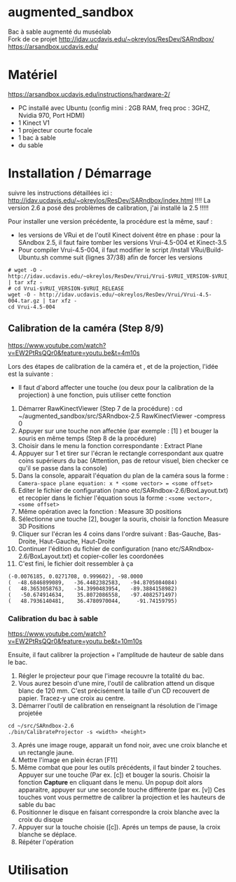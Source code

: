 augmented_sandbox
=================

Bac à sable augmenté du muséolab  
Fork de ce projet
http://idav.ucdavis.edu/~okreylos/ResDev/SARndbox/ 
https://arsandbox.ucdavis.edu/

# Matériel

https://arsandbox.ucdavis.edu/instructions/hardware-2/

- PC installé avec Ubuntu (config mini : 2GB RAM, freq proc : 3GHZ, Nvidia 970, Port HDMI)
- 1 Kinect V1
- 1 projecteur courte focale
- 1 bac à sable
- du sable

# Installation / Démarrage
suivre les instructions détaillées ici : http://idav.ucdavis.edu/~okreylos/ResDev/SARndbox/index.html
!!!! La version 2.6 a posé des problèmes de calibration, j'ai installé la 2.5 !!!!!

Pour installer une version précédente, la procédure est la même, sauf :
- les versions de VRui et de l'outil Kinect doivent être en phase : pour la SAndbox 2.5, il faut faire tomber les versions Vrui-4.5-004 et Kinect-3.5
- Pour compiler Vrui-4.5-004, il faut modifier le script /Install VRui/Build-Ubuntu.sh comme suit (lignes 37/38) afin de forcer les versions
```
# wget -O - http://idav.ucdavis.edu/~okreylos/ResDev/Vrui/Vrui-$VRUI_VERSION-$VRUI_RELEASE.tar.gz | tar xfz -
# cd Vrui-$VRUI_VERSION-$VRUI_RELEASE
wget -O - http://idav.ucdavis.edu/~okreylos/ResDev/Vrui/Vrui-4.5-004.tar.gz | tar xfz -
cd Vrui-4.5-004
```

## Calibration de la caméra (Step 8/9)
https://www.youtube.com/watch?v=EW2PtRsQQr0&feature=youtu.be&t=4m10s

Lors des étapes de calibration de la caméra  et , et de la projection, l'idée est la suivante :
- Il faut d'abord affecter une touche (ou deux pour la calibration de la projection) à une fonction, puis utiliser cette fonction

1. Démarrer RawKinectViewer (Step 7 de la procédure) : 
cd ~/augmented_sandbox/src/SARndbox-2.5
RawKinectViewer -compress 0
2. Appuyer sur une touche non affectée (par exemple : [1] ) et bouger la souris en même temps (Step 8 de la procédure)
3. Choisir dans le menu la fonction correspondante : Extract Plane
4. Appuyer sur 1 et tirer sur l'écran le rectangle correspondant aux quatre coins supérieurs du bac (Attention, pas de retour visuel, bien checker ce qu'il se passe dans la console)
5. Dans la console, apparait l'équation du plan de la caméra sous la forme : 
```Camera-space plane equation: x * <some vector> = <some offset>```
6. Editer le fichier de configuration (nano etc/SARndbox-2.6/BoxLayout.txt) et recopier dans le fichier l'équation sous la forme : 
```<some vector>, <some offset>```
7. Même opération avec la fonction : Measure 3D positions
8. Sélectionne une touche [2], bouger la souris, choisir la fonction Measure 3D Positions
9. Cliquer sur l'écran les 4 coins dans l'ordre suivant : Bas-Gauche, Bas-Droite, Haut-Gauche, Haut-Droite
10. Continuer l'édition du fichier de configuration (nano etc/SARndbox-2.6/BoxLayout.txt) et copier-coller les coordonées
11. C'est fini, le fichier doit ressembler à ça
```
(-0.0076185, 0.0271708, 0.999602), -98.0000
(  -48.6846899089,   -36.4482382583,   -94.8705084084)
(   48.3653058763,   -34.3990483954,   -89.3884158982)
(   -50.674914634,    35.8072086558,   -97.4082571497)
(   48.7936140481,    36.4780970044,     -91.74159795)
```

### Calibration du bac à sable
https://www.youtube.com/watch?v=EW2PtRsQQr0&feature=youtu.be&t=10m10s

Ensuite, il faut calibrer la projection + l'amplitude de hauteur de sable dans le bac.
1. Régler le projecteur pour que l'image recouvre la totalité du bac.
2. Vous aurez besoin d'une mire, l'outil de calibration attend un disque blanc de 120 mm. C'est précisément la taille d'un CD recouvert de papier. Tracez-y une croix au centre.
2. Démarrer l'outil de calibration en renseignant la résolution de l'image projetée
```
cd ~/src/SARndbox-2.6
./bin/CalibrateProjector -s <width> <height>
```
3. Aprés une image rouge, apparait un fond noir, avec une croix blanche et un rectangle jaune.
3. Mettre l'image en plein écran [F11]
4. Même combat que pour les outils précédents, il faut binder 2 touches. Appuyer sur une touche (Par ex. [c]) et bouger la souris. Choisir la fonction **Capture** en cliquant dans le menu. Un popup doit alors apparaitre, appuyer sur une seconde touche différente (par ex. [v])
Ces touches vont vous permettre de calibrer la projection et les hauteurs de sable du bac
5. Positionner le disque en faisant correspondre la croix blanche avec la croix du disque
6. Appuyer sur la touche choisie ([c]). Aprés un temps de pause, la croix blanche se déplace.
7. Répéter l'opération

# Utilisation

